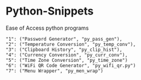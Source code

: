 # Python-Snippets
Ease of Access python programs

    "1": ("Password Generator", "py_pass_gen"),
    "2": ("Temperature Conversion", "py_temp_conv"),
    "3": ("Clipboard History", "py_clip_hist"),
    "4": ("Currency Conversion", "py_curr_conv"),
    "5": ("Time Zone Conversion", "py_time_zone")
	"6": ("WiFi QR Code Generator", "py_wifi_qr.py")
    "7": ("Menu Wrapper", "py_men_wrap")
